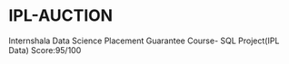 # IPL-AUCTION
Internshala Data Science Placement Guarantee Course- SQL Project(IPL Data) Score:95/100

